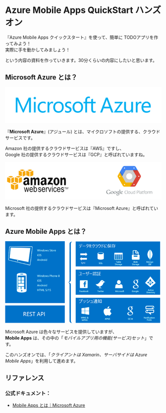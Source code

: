 # Azure Mobile Apps QuickStart ハンズオン

『Azure Mobile Apps クイックスタート』を使って、簡単に TODOアプリを作ってみよう！   
実際に手を動かしてみましょう！   

という内容の資料を作っていきます。30分くらいの内容にしたいと思います。

## Microsoft Azure とは？

![microsoft azure](img/azure.png)

『**Microsoft Azure**』(アジュール) とは、マイクロソフトの提供する、クラウドサービスです。

Amazon 社の提供するクラウドサービスは『AWS』ですし、    
Google 社の提供するクラウドサービスは『GCP』と呼ばれていますね。

![microsoft azure](img/other-cloud-services.png)

Microsoft 社の提供するクラウドサービスは『Microsoft Azure』と呼ばれています。   


## Azure Mobile Apps とは？

![azure mobile apps](img/mobileapps-overview.png)

Microsoft Azure は色々なサービスを提供していますが、    
**Mobile Apps** は、その中の「*モバイルアプリ用の機能(サービス)セット*」です。

このハンズオンでは、「*クライアントは Xamarin、サーバサイドは Azure Mobile Apps*」を利用して進めます。

## リファレンス

### 公式ドキュメント：

* [Mobile Apps とは｜Microsoft Azure](https://docs.microsoft.com/ja-jp/azure/app-service-mobile/app-service-mobile-value-prop)

